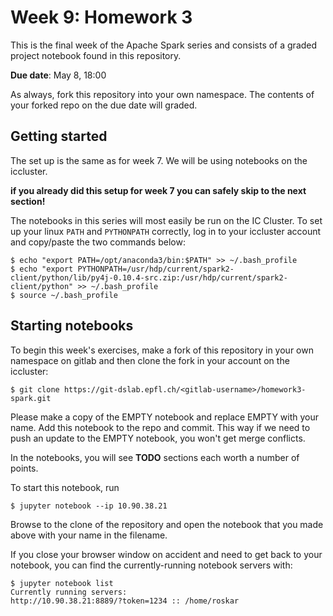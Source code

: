 # Week 9: Homework 3 

This is the final week of the Apache Spark series and consists of a graded 
project notebook found in this repository.

**Due date**: May 8, 18:00

As always, fork this repository into your own namespace. The contents of your 
forked repo on the due date will graded.

## Getting started

The set up is the same as for week 7. We will be using notebooks on the iccluster.

**if you already did this setup for week 7 you can safely skip to the next section!**

The notebooks in this series will most easily be run on the IC Cluster. To set
up your linux `PATH` and `PYTHONPATH` correctly, log in to your iccluster
account and copy/paste the two commands below:

```
$ echo "export PATH=/opt/anaconda3/bin:$PATH" >> ~/.bash_profile
$ echo "export PYTHONPATH=/usr/hdp/current/spark2-client/python/lib/py4j-0.10.4-src.zip:/usr/hdp/current/spark2-client/python" >> ~/.bash_profile
$ source ~/.bash_profile
```


## Starting notebooks

To begin this week's exercises, make a fork of this repository in your own
namespace on gitlab and then clone the fork in your account on the iccluster:

```
$ git clone https://git-dslab.epfl.ch/<gitlab-username>/homework3-spark.git
```

Please make a copy of the EMPTY notebook and replace EMPTY with your name. Add 
this notebook to the repo and commit. This way if we need to push an update to 
the EMPTY notebook, you won't get merge conflicts.

In the notebooks, you will see **TODO** sections each worth a number of points.

To start this notebook, run

```
$ jupyter notebook --ip 10.90.38.21
```

Browse to the clone of the repository and open the notebook that you made above
with your name in the filename. 

If you close your browser window on accident and need to get back to your
notebook, you can find the currently-running notebook servers with:

```
$ jupyter notebook list
Currently running servers:
http://10.90.38.21:8889/?token=1234 :: /home/roskar
```

